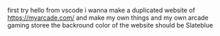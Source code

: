 first try
hello from vscode
i wanna make a duplicated website of https://myarcade.com/ 
and make my own things and my own arcade gaming storee 
the backround color of the website should be Slateblue
